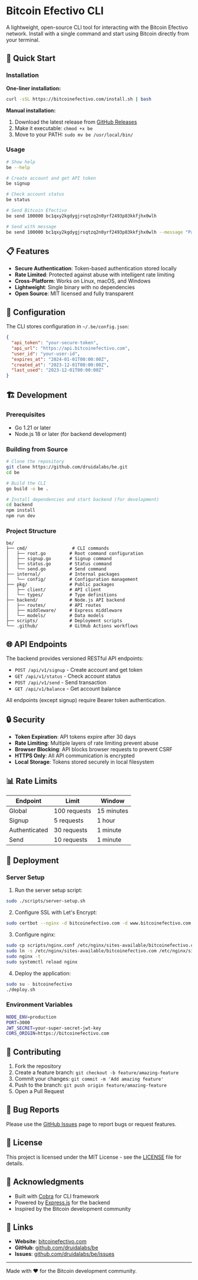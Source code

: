 # Bitcoin Efectivo CLI

A lightweight, open-source CLI tool for interacting with the Bitcoin Efectivo network. Install with a single command and start using Bitcoin directly from your terminal.

## 🚀 Quick Start

### Installation

**One-liner installation:**
```bash
curl -sSL https://bitcoinefectivo.com/install.sh | bash
```

**Manual installation:**
1. Download the latest release from [GitHub Releases](https://github.com/druidalabs/be/releases/latest)
2. Make it executable: `chmod +x be`
3. Move to your PATH: `sudo mv be /usr/local/bin/`

### Usage

```bash
# Show help
be --help

# Create account and get API token
be signup

# Check account status
be status

# Send Bitcoin Efectivo
be send 100000 bc1qxy2kgdygjrsqtzq2n0yrf2493p83kkfjhx0wlh

# Send with message
be send 100000 bc1qxy2kgdygjrsqtzq2n0yrf2493p83kkfjhx0wlh --message "Payment for services"
```

## 📋 Features

- **Secure Authentication**: Token-based authentication stored locally
- **Rate Limited**: Protected against abuse with intelligent rate limiting
- **Cross-Platform**: Works on Linux, macOS, and Windows
- **Lightweight**: Single binary with no dependencies
- **Open Source**: MIT licensed and fully transparent

## 🔧 Configuration

The CLI stores configuration in `~/.be/config.json`:

```json
{
  "api_token": "your-secure-token",
  "api_url": "https://api.bitcoinefectivo.com",
  "user_id": "your-user-id",
  "expires_at": "2024-01-01T00:00:00Z",
  "created_at": "2023-12-01T00:00:00Z",
  "last_used": "2023-12-01T00:00:00Z"
}
```

## 🏗️ Development

### Prerequisites

- Go 1.21 or later
- Node.js 18 or later (for backend development)

### Building from Source

```bash
# Clone the repository
git clone https://github.com/druidalabs/be.git
cd be

# Build the CLI
go build -o be .

# Install dependencies and start backend (for development)
cd backend
npm install
npm run dev
```

### Project Structure

```
be/
├── cmd/                 # CLI commands
│   ├── root.go         # Root command configuration
│   ├── signup.go       # Signup command
│   ├── status.go       # Status command
│   └── send.go         # Send command
├── internal/           # Internal packages
│   └── config/         # Configuration management
├── pkg/                # Public packages
│   ├── client/         # API client
│   └── types/          # Type definitions
├── backend/            # Node.js API backend
│   ├── routes/         # API routes
│   ├── middleware/     # Express middleware
│   └── models/         # Data models
├── scripts/            # Deployment scripts
└── .github/            # GitHub Actions workflows
```

## 🌐 API Endpoints

The backend provides versioned RESTful API endpoints:

- `POST /api/v1/signup` - Create account and get token
- `GET /api/v1/status` - Check account status
- `POST /api/v1/send` - Send transaction
- `GET /api/v1/balance` - Get account balance

All endpoints (except signup) require Bearer token authentication.

## 🔒 Security

- **Token Expiration**: API tokens expire after 30 days
- **Rate Limiting**: Multiple layers of rate limiting prevent abuse
- **Browser Blocking**: API blocks browser requests to prevent CSRF
- **HTTPS Only**: All API communication is encrypted
- **Local Storage**: Tokens stored securely in local filesystem

## 📊 Rate Limits

| Endpoint | Limit | Window |
|----------|-------|---------|
| Global | 100 requests | 15 minutes |
| Signup | 5 requests | 1 hour |
| Authenticated | 30 requests | 1 minute |
| Send | 10 requests | 1 minute |

## 🚀 Deployment

### Server Setup

1. Run the server setup script:
```bash
sudo ./scripts/server-setup.sh
```

2. Configure SSL with Let's Encrypt:
```bash
sudo certbot --nginx -d bitcoinefectivo.com -d www.bitcoinefectivo.com
```

3. Configure nginx:
```bash
sudo cp scripts/nginx.conf /etc/nginx/sites-available/bitcoinefectivo.com
sudo ln -s /etc/nginx/sites-available/bitcoinefectivo.com /etc/nginx/sites-enabled/
sudo nginx -t
sudo systemctl reload nginx
```

4. Deploy the application:
```bash
sudo su - bitcoinefectivo
./deploy.sh
```

### Environment Variables

```bash
NODE_ENV=production
PORT=3000
JWT_SECRET=your-super-secret-jwt-key
CORS_ORIGIN=https://bitcoinefectivo.com
```

## 📝 Contributing

1. Fork the repository
2. Create a feature branch: `git checkout -b feature/amazing-feature`
3. Commit your changes: `git commit -m 'Add amazing feature'`
4. Push to the branch: `git push origin feature/amazing-feature`
5. Open a Pull Request

## 🐛 Bug Reports

Please use the [GitHub Issues](https://github.com/druidalabs/be/issues) page to report bugs or request features.

## 📄 License

This project is licensed under the MIT License - see the [LICENSE](LICENSE) file for details.

## 🙏 Acknowledgments

- Built with [Cobra](https://github.com/spf13/cobra) for CLI framework
- Powered by [Express.js](https://expressjs.com/) for the backend
- Inspired by the Bitcoin development community

## 🔗 Links

- **Website**: [bitcoinefectivo.com](https://bitcoinefectivo.com)
- **GitHub**: [github.com/druidalabs/be](https://github.com/druidalabs/be)
- **Issues**: [github.com/druidalabs/be/issues](https://github.com/druidalabs/be/issues)

---

Made with ❤️ for the Bitcoin development community.